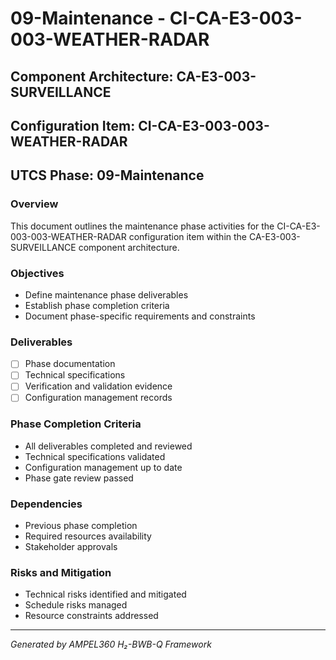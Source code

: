 # 09-Maintenance - CI-CA-E3-003-003-WEATHER-RADAR

## Component Architecture: CA-E3-003-SURVEILLANCE
## Configuration Item: CI-CA-E3-003-003-WEATHER-RADAR
## UTCS Phase: 09-Maintenance

### Overview
This document outlines the maintenance phase activities for the CI-CA-E3-003-003-WEATHER-RADAR configuration item within the CA-E3-003-SURVEILLANCE component architecture.

### Objectives
- Define maintenance phase deliverables
- Establish phase completion criteria
- Document phase-specific requirements and constraints

### Deliverables
- [ ] Phase documentation
- [ ] Technical specifications
- [ ] Verification and validation evidence
- [ ] Configuration management records

### Phase Completion Criteria
- All deliverables completed and reviewed
- Technical specifications validated
- Configuration management up to date
- Phase gate review passed

### Dependencies
- Previous phase completion
- Required resources availability
- Stakeholder approvals

### Risks and Mitigation
- Technical risks identified and mitigated
- Schedule risks managed
- Resource constraints addressed

---
*Generated by AMPEL360 H₂-BWB-Q Framework*
